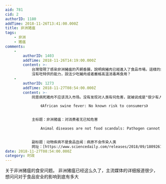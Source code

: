 ```yaml
---
aid: 781
cid: 2
authorID: 1180
addTime: 2018-11-26T13:41:00.000Z
title: 非洲猪瘟
tags:
    - 非洲
    - 猪瘟
comments:
    -
        authorID: 1403
        addTime: 2018-11-26T14:19:00.000Z
        content: >-
            台灣發現了感染非洲豬瘟的兲朝香腸，說明病豬肉已經進入了食品市場。這樣的病死豬肉都是應該被銷毀的，所以很少有人研究吃了這樣病死豬後果如何。
            沒有吃特供的能力，設法少吃豬肉或者嚴格高溫消毒再食用？
    -
        authorID: 1273
        addTime: 2018-11-27T08:54:00.000Z
        content: >-
            同意病死猪肉不应该流入市场。没有发现对人类有何危害，就被说成是"很少有人研究"。这有点强词夺理了。

                《African swine fever: No known risk to consumers》
                

            主标题：非洲猪瘟：对消费者无已知危害

                Animal diseases are not food scandals: Pathogen cannot be transferred to humans
                

            副标题：动物疾病不是食品丑闻：病原不会传染人类
            网址：[https://www.sciencedaily.com/releases/2018/09/180926110907.htm](https://www.sciencedaily.com/releases/2018/09/180926110907.htm)
date: 2018-11-27T08:54:00.000Z
category: 时政
---
```


关于非洲猪瘟的食安问题。 非洲猪瘟已经这么久了，主流媒体的详细报道很少，想问问对于食品安全的影响到底有多大
